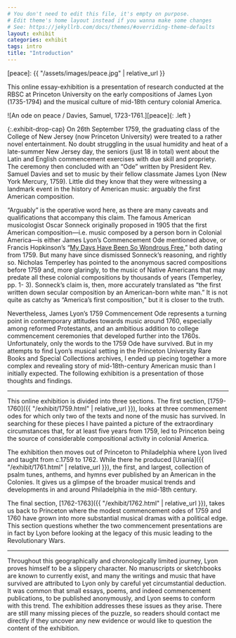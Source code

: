 ```yaml
---
# You don't need to edit this file, it's empty on purpose.
# Edit theme's home layout instead if you wanna make some changes
# See: https://jekyllrb.com/docs/themes/#overriding-theme-defaults
layout: exhibit
categories: exhibit
tags: intro
title: "Introduction"
---
```


[peace]: {{ "/assets/images/peace.jpg" | relative_url }}

This online essay-exhibition is a presentation of research conducted at the RBSC at Princeton University on the early compositions of James Lyon (1735-1794) and the musical culture of mid-18th century colonial America. 

![An ode on peace / Davies, Samuel, 1723-1761.][peace]{: .left }

{:.exhibit-drop-cap}
On 26th September 1759, the graduating class of the College of New Jersey (now Princeton University) were treated to a rather novel entertainment. No doubt struggling in the usual humidity and heat of a late-summer New Jersey day, the seniors (just 18 in total) went about the Latin and English commencement exercises with due skill and propriety. The ceremony then concluded with an “Ode” written by President Rev. Samuel Davies and set to music by their fellow classmate James Lyon (New York Mercury, 1759). Little did they know that they were witnessing a landmark event in the history of American music: arguably the first American composition. 

“Arguably” is the operative word here, as there are many caveats and qualifications that accompany this claim. The famous American musicologist Oscar Sonneck originally proposed in 1905 that the first American composition—i.e. music composed by a person born in Colonial America—is either James Lyon’s Commencement Ode mentioned above, or Francis Hopkinson’s “[My Days Have Been So Wondrous Free](https://www.loc.gov/item/ihas.200035608),” both dating from 1759. But many have since dismissed Sonneck’s reasoning, and rightly so. Nicholas Temperley has pointed to the anonymous sacred compositions before 1759 and, more glaringly, to the music of Native Americans that may predate all these colonial compositions by thousands of years (Temperley, pp. 1- 3). Sonneck’s claim is, then, more accurately translated as “the first written down secular composition by an American-born white man.” It is not quite as catchy as “America’s first composition,” but it is closer to the truth. 

Nevertheless, James Lyon’s 1759 Commencement Ode represents a turning point in contemporary attitudes towards music around 1760, especially among reformed Protestants, and an ambitious addition to college commencement ceremonies that developed further into the 1760s. Unfortunately, only the words to the 1759 Ode have survived. But in my attempts to find Lyon’s musical setting in the Princeton University Rare Books and Special Collections archives, I ended up piecing together a more complex and revealing story of mid-18th-century American music than I initially expected. The following exhibition is a presentation of those thoughts and findings. 

---

This online exhibition is divided into three sections. The first section, [1759-1760]({{ "/exhibit/1759.html" | relative_url }}), looks at three commencement odes for which only two of the texts and none of the music has survived. In searching for these pieces I have painted a picture of the extraordinary circumstances that, for at least five years from 1759, led to Princeton being the source of considerable compositional activity in colonial America.

The exhibition then moves out of Princeton to Philadelphia where Lyon lived and taught from c.1759 to 1762. While there he produced [Urania]({{ "/exhibit/1761.html" | relative_url }}), the first, and largest, collection of psalm tunes, anthems, and hymns ever published by an American in the Colonies. It gives us a glimpse of the broader musical trends and developments in and around Philadelphia in the mid-18th century.

The final section, [1762-1763]({{ "/exhibit/1762.html" | relative_url }}), takes us back to Princeton where the modest commencement odes of 1759 and 1760 have grown into more substantial musical dramas with a political edge. This section questions whether the two commencement presentations are in fact by Lyon before looking at the legacy of this music leading to the Revolutionary Wars. 

---

Throughout this geographically and chronologically limited journey, Lyon proves himself to be a slippery character. No manuscripts or sketchbooks are known to currently exist, and many the writings and music that have survived are attributed to Lyon only by careful yet circumstantial deduction. It was common that small essays, poems, and indeed commencement publications, to be published anonymously, and Lyon seems to conform with this trend. The exhibition addresses these issues as they arise. There are still many missing pieces of the puzzle, so readers should contact me directly if they uncover any new evidence or would like to question the content of the exhibition. 
